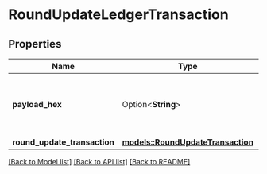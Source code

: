 # RoundUpdateLedgerTransaction

## Properties

Name | Type | Description | Notes
------------ | ------------- | ------------- | -------------
**payload_hex** | Option<**String**> | The hex-encoded full ledger transaction payload. Only returned if enabled in TransactionFormatOptions on your request. | [optional]
**round_update_transaction** | [**models::RoundUpdateTransaction**](RoundUpdateTransaction.md) |  | 

[[Back to Model list]](../README.md#documentation-for-models) [[Back to API list]](../README.md#documentation-for-api-endpoints) [[Back to README]](../README.md)


